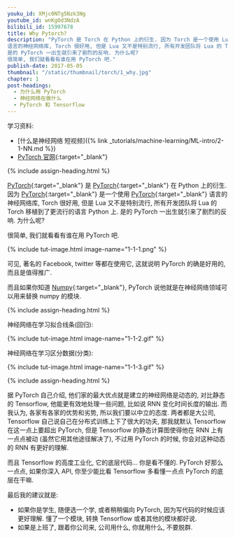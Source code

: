 ```yaml
---
youku_id: XMjc0NTg5Nzk3Ng
youtube_id: wnKgOd3NdzA
bilibili_id: 15997678
title: Why Pytorch?
description: "PyTorch 是 Torch 在 Python 上的衍生. 因为 Torch 是一个使用 Lua
语言的神经网络库, Torch 很好用, 但是 Lua 又不是特别流行, 所有开发团队将 Lua 的 Torch 移植到了更流行的语言 Python 上.
是的 PyTorch 一出生就引来了剧烈的反响. 为什么呢?
很简单, 我们就看看有谁在用 PyTorch 吧."
publish-date: 2017-05-05
thumbnail: "/static/thumbnail/torch/1_why.jpg"
chapter: 1
post-headings:
  - 为什么用 PyTorch
  - 神经网络在做什么
  - PyTorch 和 Tensorflow
---
```


学习资料:
  * [什么是神经网络 短视频]({% link _tutorials/machine-learning/ML-intro/2-1-NN.md %})
  * [PyTorch 官网](http://pytorch.org/){:target="_blank"}



{% include assign-heading.html %}

[PyTorch](http://pytorch.org/){:target="_blank"} 是 [PyTorch](http://pytorch.org/){:target="_blank"} 在 Python 上的衍生. 因为 [PyTorch](http://pytorch.org/){:target="_blank"} 是一个使用 [PyTorch](http://pytorch.org/){:target="_blank"}
语言的神经网络库, Torch 很好用, 但是 Lua 又不是特别流行, 所有开发团队将 Lua 的 Torch 移植到了更流行的语言 Python 上.
是的 PyTorch 一出生就引来了剧烈的反响. 为什么呢?

很简单, 我们就看看有谁在用 PyTorch 吧.

{% include tut-image.html image-name="1-1-1.png" %}

可见, 著名的 Facebook, twitter 等都在使用它, 这就说明 PyTorch 的确是好用的, 而且是值得推广.

而且如果你知道 [Numpy](http://www.numpy.org/){:target="_blank"}, PyTorch 说他就是在神经网络领域可以用来替换 numpy 的模块.


{% include assign-heading.html %}

神经网络在学习拟合线条(回归):

{% include tut-image.html image-name="1-1-2.gif" %}

神经网络在学习区分数据(分类):

{% include tut-image.html image-name="1-1-3.gif" %}


{% include assign-heading.html %}

据 PyTorch 自己介绍, 他们家的最大优点就是建立的神经网络是动态的, 对比静态的 Tensorflow, 他能更有效地处理一些问题, 比如说 RNN 变化时间长度的输出.
而我认为, 各家有各家的优势和劣势, 所以我们要以中立的态度. 两者都是大公司,
Tensorflow 自己说自己在分布式训练上下了很大的功夫, 那我就默认 Tensorflow 在这一点上要超出 PyTorch,
但是 Tensorflow 的静态计算图使得他在 RNN 上有一点点被动 (虽然它用其他途径解决了), 不过用 PyTorch 的时候, 你会对这种动态的 RNN 有更好的理解.

而且 Tensorflow 的高度工业化, 它的底层代码... 你是看不懂的.
PyTorch 好那么一点点, 如果你深入 API, 你至少能比看 Tensorflow 多看懂一点点 PyTorch 的底层在干嘛.

最后我的建议就是:

* 如果你是学生, 随便选一个学, 或者稍稍偏向 PyTorch, 因为写代码的时候应该更好理解. 懂了一个模块, 转换 Tensorflow 或者其他的模块都好说.
* 如果是上班了, 跟着你公司来, 公司用什么, 你就用什么, 不要脱群.


